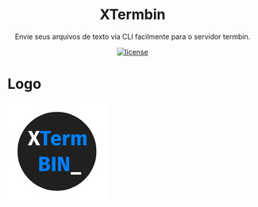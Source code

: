 <h1 align="center">XTermbin</h1>
<p align="center"> Envie seus arquivos de texto via CLI facilmente para o servidor termbin.</p>

<p align="center"> 
<a href="https://github.com/emmilinux/xtermbin/blob/master/LICENSE"><img src="https://img.shields.io/github/license/mashape/apistatus.svg" alt="license"/></a></p>


# Logo
![alt tag](https://raw.githubusercontent.com/emmilinux/xtermbin/master/xtermbin.png)

